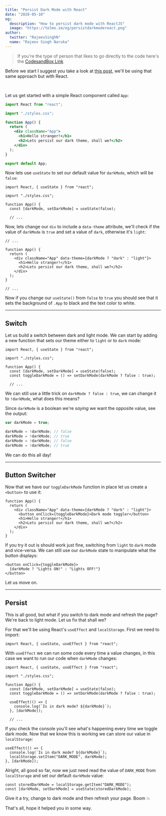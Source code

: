 ```yaml
---
title: "Persist Dark Mode with React"
date: "2020-05-10"
og:
  description: "How to persist dark mode with ReactJS"
  image: "https://telmo.im/og/persistdarkmodereact.png"
author:
  twitter: "RajeevSinghN"
  name: "Rajeev Singh Naruka"
---
```


> If you're the type of person that likes to go directly to the code here's the [CodesandBox Link](https://codesandbox.io/s/affectionate-varahamihira-u5tvt?file=/src/App.js)

Before we start I suggest you take a look at [this post](https://telmo.im/writings/dark-light-mode-css-javascript), we'll be using that same approach but with React.

<br>

Let us get started with a simple React component called `App`:

```jsx
import React from "react";

import "./styles.css";

function App() {
  return (
    <div className="App">
      <h1>Hello stranger!</h1>
      <h2>Lets persist our dark theme, shall we?</h2>
    </div>
  );
}

export default App;
```

Now lets use `useState` to set our default value for `darkMode`, which will be `false`:

```js:!-1,6
import React, { useState } from "react";

import "./styles.css";

function App() {
  const [darkMode, setDarkMode] = useState(false);

  // ...
```

Now, lets change our `div` to include a `data-theme` attribute, we'll check if the value of `darkMode` is `true` and set a value of `dark`, otherwise it's `light`:

```jsx:!-5
// ...

function App() {
  return (
    <div className="App" data-theme={darkMode ? "dark" : "light"}>
      <h1>Hello stranger!</h1>
      <h2>Lets persist our dark theme, shall we?</h2>
    </div>
  );
}

// ...
```

Now if you change our `useState()` from `false` to `true` you should see that it sets the background of `.App` to black and the text color to white.

---

## Switch

Let us build a switch between dark and light mode. We can start by adding a new function that sets our theme either to `light` or to `dark` mode:

```js:7
import React, { useState } from "react";

import "./styles.css";

function App() {
  const [darkMode, setDarkMode] = useState(false);
  const toggleDarkMode = () => setDarkMode(darkMode ? false : true);

  // ...
```

We can still use a little trick on `darkMode ? false : true`, we can change it to `!darkMode`, what does this means?

Since `darkMode` is a boolean we're _saying_ we want the opposite value, see the output:

```js
var darkMode = true;

darkMode = !darkMode; // false
darkMode = !darkMode; // true
darkMode = !darkMode; // false
darkMode = !darkMode; // true
```

We can do this all day!

---

## Button Switcher

Now that we have our `toggleDarkMode` function in place let us create a `<button>` to use it:

```jsx:4-6
function App() {
  return (
    <div className="App" data-theme={darkMode ? "dark" : "light"}>
      <button onClick={toggleDarkMode}>Dark mode toggler</button>
      <h1>Hello stranger!</h1>
      <h2>Lets persist our dark theme, shall we?</h2>
    </div>
  );
}
```

If you try it out is should work just fine, switching from `light` to `dark` mode and vice-versa. We can still use our `darkMode` state to manipulate what the button displays:

```jsx:!-2
<button onClick={toggleDarkMode}>
  {darkMode ? "Lights ON!" : "Lights OFF!"}
</button>
```

Let us move on.

---

## Persist

This is all good, but what if you switch to dark mode and refresh the page? We're back to light mode. Let us fix that shall we?

For that we'll be using React's `useEffect` and `localStorage`. First we need to import:

```js:!-1
import React, { useState, useEffect } from "react";
```

With `useEffect` we can run some code every time a value changes, in this case we want to run our code when `darkMode` changes:

```js:9-11
import React, { useState, useEffect } from "react";

import "./styles.css";

function App() {
  const [darkMode, setDarkMode] = useState(false);
  const toggleDarkMode = () => setDarkMode(darkMode ? false : true);

  useEffect(() => {
    console.log(`Is in dark mode? ${darkMode}`);
  }, [darkMode]);

  // ...
```

If you check the console you'll see what's happening every time we toggle dark mode. Now that we know this is working we can store our value in `localStorage`:

```js:-2,3
useEffect(() => {
  console.log(`Is in dark mode? ${darkMode}`);
  localStorage.setItem("DARK_MODE", darkMode);
}, [darkMode]);
```

Alright, all good so far, now we just need read the value of `DARK_MODE` from `localStorage` and set our default `darkMode` value:

```js:1,!-2
const storedDarkMode = localStorage.getItem("DARK_MODE");
const [darkMode, setDarkMode] = useState(storedDarkMode);
```

Give it a try, change to dark mode and then refresh your page. Boom 💥

That's all, hope it helped you in some way.
